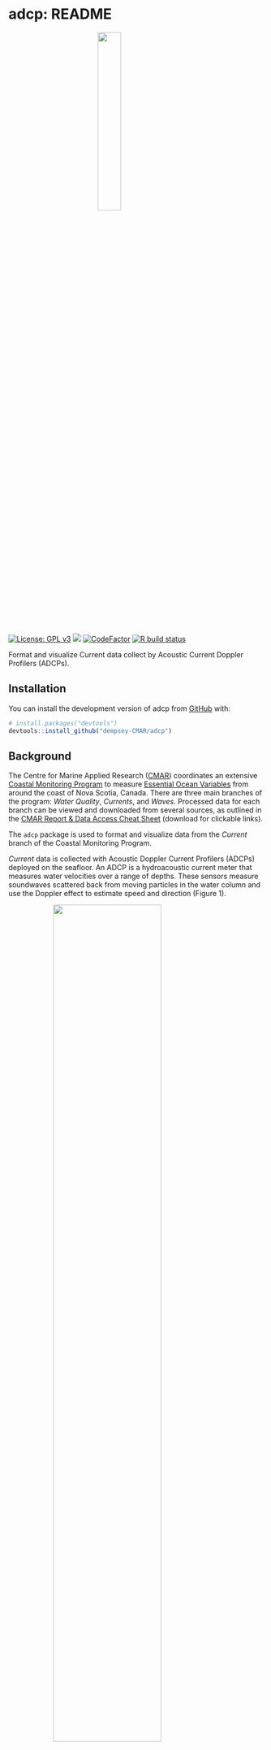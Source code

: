 
<!-- README.md is generated from README.Rmd. Please edit that file -->

# adcp: README

<img src="man/figures/README-adcp-hex.png" width="30%" style="display: block; margin: auto;" />

<!-- badges: start -->

[![License: GPL
v3](https://img.shields.io/badge/License-GPLv3-blue.svg)](https://www.gnu.org/licenses/gpl-3.0)
[![](https://img.shields.io/badge/devel%20version-1.0.2-blue.svg)](https://github.com/dempsey-CMAR/adcp)
[![CodeFactor](https://www.codefactor.io/repository/github/dempsey-CMAR/adcp/badge)](https://www.codefactor.io/repository/github/dempsey-CMAR/adcp)
[![R build
status](https://github.com/dempsey-CMAR/adcp/workflows/R-CMD-check/badge.svg)](https://github.com/dempsey-CMAR/adcp/actions)

<!-- badges: end -->

Format and visualize Current data collect by Acoustic Current Doppler
Profilers (ADCPs).

## Installation

You can install the development version of adcp from
[GitHub](https://github.com/) with:

``` r
# install.packages("devtools")
devtools::install_github("dempsey-CMAR/adcp")
```

## Background

The Centre for Marine Applied Research ([CMAR](https://cmar.ca/))
coordinates an extensive [Coastal Monitoring
Program](https://cmar.ca/coastal-monitoring-program/) to measure
[Essential Ocean
Variables](https://www.goosocean.org/index.php?option=com_content&view=article&id=14&Itemid=114)
from around the coast of Nova Scotia, Canada. There are three main
branches of the program: *Water Quality*, *Currents*, and *Waves*.
Processed data for each branch can be viewed and downloaded from several
sources, as outlined in the [CMAR Report & Data Access Cheat
Sheet](https://github.com/Centre-for-Marine-Applied-Research/strings/blob/master/man/figures/README-access-cheatsheet.pdf)
(download for clickable links).

The `adcp` package is used to format and visualize data from the
*Current* branch of the Coastal Monitoring Program.

*Current* data is collected with Acoustic Doppler Current Profilers
(ADCPs) deployed on the seafloor. An ADCP is a hydroacoustic current
meter that measures water velocities over a range of depths. These
sensors measure soundwaves scattered back from moving particles in the
water column and use the Doppler effect to estimate speed and direction
(Figure 1).

<img src="man/figures/README-fig1.jpg" width="65%" style="display: block; margin: auto;" />
<br> Figure 1: ADCP diagram (not to scale).

<br> <br>

Current data is recorded for vertical bins throughout the water column.
The `adcp` package uses data from the sensor configuration to calculate
the bin height above sea floor and the bin depth below the surface
(Figure 2). Note that the *bin height* always refers to the same point
in space; the same *bin depth* can refer to different points due to
changing tides.

<img src="man/figures/README-fig2.png" width="100%" /> Figure 2: The bin
height above the sea floor and the bin depth below the surface are
calculated from deployment configurations including the sensor depth,
sensor height above the sea floor, first bin range, and bin size.

## Example

``` r
library(adcp)
library(dplyr)
library(viridis)
```

Consider an ADCP deployed from January 17, 2019 to March 1, 2019 at Long
Beach, St. Mary’s Bay.

The raw .txt file looks like this:

<img src="man/figures/README-fig3.png" width="100%" style="display: block; margin: auto;" />
Figure 3: Raw ADCP data file for Long Beach.

### Import and format data

`adcp_read_txt` reads in the .txt file and applies some formatting.
There is a column for the timestamp, ensemble number, and variable
measured. Additional columns, labelled `V8` to `Vn` hold the
measurements for each bin.

``` r
path <- system.file("testdata", package = "adcp")

# deployment metadata from tracking sheet
metadata <- tibble(
  Depl_ID = "DG009",
  Waterbody = "St. Mary's Bay",
  Station_Name = "Long Beach",
  Inst_Altitude = 0.5,
  Bin_Size = 1,
  First_Bin_Range = 1
)


dat <- adcp_read_txt(path, "2019-01-17_Long_Beach.txt")

head(dat)
#>          timestamp_ns Num       variable   V8 V9 V10 V11 V12 V13 V14 V15 V16
#> 1 2019-01-17 10:40:00  17    SensorDepth 0.16 NA  NA  NA  NA  NA  NA  NA  NA
#> 2 2019-01-17 10:40:00  17     WaterSpeed   NA NA  NA  NA  NA  NA  NA  NA  NA
#> 3 2019-01-17 10:40:00  17 WaterDirection   NA NA  NA  NA  NA  NA  NA  NA  NA
#> 4 2019-01-17 10:50:00  18    SensorDepth 0.16 NA  NA  NA  NA  NA  NA  NA  NA
#> 5 2019-01-17 10:50:00  18     WaterSpeed   NA NA  NA  NA  NA  NA  NA  NA  NA
#> 6 2019-01-17 10:50:00  18 WaterDirection   NA NA  NA  NA  NA  NA  NA  NA  NA
#>   V17 V18 V19 V20 V21 V22 V23 V24 V25 V26 V27 V28 V29 V30 V31 V32 V33 V34 V35
#> 1  NA  NA  NA  NA  NA  NA  NA  NA  NA  NA  NA  NA  NA  NA  NA  NA  NA  NA  NA
#> 2  NA  NA  NA  NA  NA  NA  NA  NA  NA  NA  NA  NA  NA  NA  NA  NA  NA  NA  NA
#> 3  NA  NA  NA  NA  NA  NA  NA  NA  NA  NA  NA  NA  NA  NA  NA  NA  NA  NA  NA
#> 4  NA  NA  NA  NA  NA  NA  NA  NA  NA  NA  NA  NA  NA  NA  NA  NA  NA  NA  NA
#> 5  NA  NA  NA  NA  NA  NA  NA  NA  NA  NA  NA  NA  NA  NA  NA  NA  NA  NA  NA
#> 6  NA  NA  NA  NA  NA  NA  NA  NA  NA  NA  NA  NA  NA  NA  NA  NA  NA  NA  NA
#>   V36 V37 V38 V39 V40 V41 V42 V43 V44 V45 V46 V47 V48 V49 V50 V51 V52 V53 V54
#> 1  NA  NA  NA  NA  NA  NA  NA  NA  NA  NA  NA  NA  NA  NA  NA  NA  NA  NA  NA
#> 2  NA  NA  NA  NA  NA  NA  NA  NA  NA  NA  NA  NA  NA  NA  NA  NA  NA  NA  NA
#> 3  NA  NA  NA  NA  NA  NA  NA  NA  NA  NA  NA  NA  NA  NA  NA  NA  NA  NA  NA
#> 4  NA  NA  NA  NA  NA  NA  NA  NA  NA  NA  NA  NA  NA  NA  NA  NA  NA  NA  NA
#> 5  NA  NA  NA  NA  NA  NA  NA  NA  NA  NA  NA  NA  NA  NA  NA  NA  NA  NA  NA
#> 6  NA  NA  NA  NA  NA  NA  NA  NA  NA  NA  NA  NA  NA  NA  NA  NA  NA  NA  NA
#>   V55 V56 V57 V58 V59 V60 V61 V62 V63 V64 V65 V66
#> 1  NA  NA  NA  NA  NA  NA  NA  NA  NA  NA  NA  NA
#> 2  NA  NA  NA  NA  NA  NA  NA  NA  NA  NA  NA  NA
#> 3  NA  NA  NA  NA  NA  NA  NA  NA  NA  NA  NA  NA
#> 4  NA  NA  NA  NA  NA  NA  NA  NA  NA  NA  NA  NA
#> 5  NA  NA  NA  NA  NA  NA  NA  NA  NA  NA  NA  NA
#> 6  NA  NA  NA  NA  NA  NA  NA  NA  NA  NA  NA  NA
```

`adcp_assign_bin_altitude()` re-names the bin columns with the
corresponding bin altitude (height above the sea floor), using
information from the deployment configuration.

``` r
dat <- adcp_assign_altitude(dat, metadata = metadata)

head(dat[, 1:10])
#>          timestamp_ns Num       variable  1.5 2.5 3.5 4.5 5.5 6.5 7.5
#> 1 2019-01-17 10:40:00  17    SensorDepth 0.16  NA  NA  NA  NA  NA  NA
#> 2 2019-01-17 10:40:00  17     WaterSpeed   NA  NA  NA  NA  NA  NA  NA
#> 3 2019-01-17 10:40:00  17 WaterDirection   NA  NA  NA  NA  NA  NA  NA
#> 4 2019-01-17 10:50:00  18    SensorDepth 0.16  NA  NA  NA  NA  NA  NA
#> 5 2019-01-17 10:50:00  18     WaterSpeed   NA  NA  NA  NA  NA  NA  NA
#> 6 2019-01-17 10:50:00  18 WaterDirection   NA  NA  NA  NA  NA  NA  NA
```

The centre of the first bin is 1.5 m from the sea floor; the centre of
the second bin is 2.5 m from the sea floor, etc.

`adcp_correct_timestamp()` converts the timestamp to UTC.

The timestamp column of the raw data is in the timezone of the
deployment date (e.g., “AST” if deployed in November to March and “DST”
if deployed in March to November). The timestamp does NOT account for
changes in daylight savings time.

adcp_correct_timestamp() converts each timestamp to true UTC by adding 3
hours if the deployment date was during daylight savings, or 4 hours if
the deployment date was during Atlantic Standard Time.

``` r
dat <- adcp_correct_timestamp(dat)

head(dat[1:10])
#>         timestamp_utc Num       variable  1.5 2.5 3.5 4.5 5.5 6.5 7.5
#> 1 2019-01-17 14:40:00  17    SensorDepth 0.16  NA  NA  NA  NA  NA  NA
#> 2 2019-01-17 14:40:00  17     WaterSpeed   NA  NA  NA  NA  NA  NA  NA
#> 3 2019-01-17 14:40:00  17 WaterDirection   NA  NA  NA  NA  NA  NA  NA
#> 4 2019-01-17 14:50:00  18    SensorDepth 0.16  NA  NA  NA  NA  NA  NA
#> 5 2019-01-17 14:50:00  18     WaterSpeed   NA  NA  NA  NA  NA  NA  NA
#> 6 2019-01-17 14:50:00  18 WaterDirection   NA  NA  NA  NA  NA  NA  NA
```

This ADCP was deployed in January (AST), so 4 hours were added to each
timestmap to convert to UTC.

`adcp_pivot_longer()` pivots the data so that bin heights are
observations, and adds [Climate
Forecast-compliant](https://cfconventions.org/Data/cf-standard-names/current/build/cf-standard-name-table.html)
names to each column.

``` r
dat <- adcp_pivot_longer(dat)

head(dat)
#> # A tibble: 6 x 5
#>   timestamp_utc       sensor_depth_below_surface_m bin_height_~1 sea_w~2 sea_w~3
#>   <dttm>                                     <dbl>         <dbl>   <dbl>   <dbl>
#> 1 2019-01-17 15:10:00                         26.8           1.5   0.074    209.
#> 2 2019-01-17 15:10:00                         26.8           2.5   0.087    208.
#> 3 2019-01-17 15:10:00                         26.8           3.5   0.103    211.
#> 4 2019-01-17 15:10:00                         26.8           4.5   0.124    224.
#> 5 2019-01-17 15:10:00                         26.8           5.5   0.138    221.
#> 6 2019-01-17 15:10:00                         26.8           6.5   0.171    220.
#> # ... with abbreviated variable names 1: bin_height_above_sea_floor_m,
#> #   2: sea_water_speed_m_s, 3: sea_water_to_direction_degree
```

`dat` is now in a useful format for analysis.

However, for submission to the [Nova Scotia Open Data
Portal](https://data.novascotia.ca/), several additional steps are
required.

`adcp_calculate_bin_depth()` adds column `bin_depth_below_surface_m`:

``` r
dat <- adcp_calculate_bin_depth(dat, metadata = metadata)

head(dat)
#> # A tibble: 6 x 6
#>   timestamp_utc       sensor_depth_below_surfa~1 bin_d~2 bin_h~3 sea_w~4 sea_w~5
#>   <dttm>                                   <dbl>   <dbl>   <dbl>   <dbl>   <dbl>
#> 1 2019-01-17 15:10:00                       26.8    25.8     1.5   0.074    209.
#> 2 2019-01-17 15:10:00                       26.8    24.8     2.5   0.087    208.
#> 3 2019-01-17 15:10:00                       26.8    23.8     3.5   0.103    211.
#> 4 2019-01-17 15:10:00                       26.8    22.8     4.5   0.124    224.
#> 5 2019-01-17 15:10:00                       26.8    21.8     5.5   0.138    221.
#> 6 2019-01-17 15:10:00                       26.8    20.8     6.5   0.171    220.
#> # ... with abbreviated variable names 1: sensor_depth_below_surface_m,
#> #   2: bin_depth_below_surface_m, 3: bin_height_above_sea_floor_m,
#> #   4: sea_water_speed_m_s, 5: sea_water_to_direction_degree
```

`adcp_add_opendata_cols()` adds `deployment_id`, `waterbody`, and
`station` columns so the data can be compiled with other deployments.

``` r
dat <- adcp_add_opendata_cols(dat, metadata = metadata)

head(dat)
#> # A tibble: 6 x 9
#>   deployme~1 water~2 station timestamp_utc       senso~3 bin_d~4 bin_h~5 sea_w~6
#>   <chr>      <chr>   <chr>   <dttm>                <dbl>   <dbl>   <dbl>   <dbl>
#> 1 DG009      St. Ma~ Long B~ 2019-01-17 15:10:00    26.8    25.8     1.5   0.074
#> 2 DG009      St. Ma~ Long B~ 2019-01-17 15:10:00    26.8    24.8     2.5   0.087
#> 3 DG009      St. Ma~ Long B~ 2019-01-17 15:10:00    26.8    23.8     3.5   0.103
#> 4 DG009      St. Ma~ Long B~ 2019-01-17 15:10:00    26.8    22.8     4.5   0.124
#> 5 DG009      St. Ma~ Long B~ 2019-01-17 15:10:00    26.8    21.8     5.5   0.138
#> 6 DG009      St. Ma~ Long B~ 2019-01-17 15:10:00    26.8    20.8     6.5   0.171
#> # ... with 1 more variable: sea_water_to_direction_degree <dbl>, and
#> #   abbreviated variable names 1: deployment_id, 2: waterbody,
#> #   3: sensor_depth_below_surface_m, 4: bin_depth_below_surface_m,
#> #   5: bin_height_above_sea_floor_m, 6: sea_water_speed_m_s
```

`adcp_flag_data()` flags obervations where
`sensor_depth_below_surface_m` changes faster than expected.

``` r
dat <- adcp_flag_data(dat)

head(dat[, 6:11])
#> # A tibble: 6 x 6
#>   bin_depth_below_surface_m bin_height_above_s~1 sea_w~2 sea_w~3 depth~4 depth~5
#>                       <dbl>                <dbl>   <dbl>   <dbl>   <dbl> <glue> 
#> 1                      25.8                  1.5   0.074    209.    1.55 sensor~
#> 2                      24.8                  2.5   0.087    208.    1.55 sensor~
#> 3                      23.8                  3.5   0.103    211.    1.55 sensor~
#> 4                      22.8                  4.5   0.124    224.    1.55 sensor~
#> 5                      21.8                  5.5   0.138    221.    1.55 sensor~
#> 6                      20.8                  6.5   0.171    220.    1.55 sensor~
#> # ... with abbreviated variable names 1: bin_height_above_sea_floor_m,
#> #   2: sea_water_speed_m_s, 3: sea_water_to_direction_degree, 4: depth_diff,
#> #   5: depth_flag
```

All of these steps can be linked using the pipe operator:

``` r
dat <- adcp_read_txt(path, "2019-01-17_Long_Beach.txt") %>% 
  adcp_assign_altitude(metadata) %>%
  adcp_correct_timestamp() %>%
  adcp_pivot_longer() %>%
  adcp_calculate_bin_depth(metadata) %>%
  adcp_add_opendata_cols(metadata) %>%
  adcp_flag_data()

head(dat)
#> # A tibble: 6 x 11
#>   deployme~1 water~2 station timestamp_utc       senso~3 bin_d~4 bin_h~5 sea_w~6
#>   <chr>      <chr>   <chr>   <dttm>                <dbl>   <dbl>   <dbl>   <dbl>
#> 1 DG009      St. Ma~ Long B~ 2019-01-17 15:10:00    26.8    25.8     1.5   0.074
#> 2 DG009      St. Ma~ Long B~ 2019-01-17 15:10:00    26.8    24.8     2.5   0.087
#> 3 DG009      St. Ma~ Long B~ 2019-01-17 15:10:00    26.8    23.8     3.5   0.103
#> 4 DG009      St. Ma~ Long B~ 2019-01-17 15:10:00    26.8    22.8     4.5   0.124
#> 5 DG009      St. Ma~ Long B~ 2019-01-17 15:10:00    26.8    21.8     5.5   0.138
#> 6 DG009      St. Ma~ Long B~ 2019-01-17 15:10:00    26.8    20.8     6.5   0.171
#> # ... with 3 more variables: sea_water_to_direction_degree <dbl>,
#> #   depth_diff <dbl>, depth_flag <glue>, and abbreviated variable names
#> #   1: deployment_id, 2: waterbody, 3: sensor_depth_below_surface_m,
#> #   4: bin_depth_below_surface_m, 5: bin_height_above_sea_floor_m,
#> #   6: sea_water_speed_m_s
```

### Plot data

Plot the sensor depth to determine if any observations should be
trimmed.

``` r
adcp_plot_depth_flags(dat)
```

<img src="man/figures/README-fig4-1.png" width="100%" /> Filter data to
keep “good” obsevations.

``` r
dat <- filter(dat, depth_flag == "good")
```

Plot sensor depth:

``` r
adcp_plot_depth(dat, geom = "line")
```

<img src="man/figures/README-fig5-1.png" width="100%" /> Plot current
rose:

``` r
cols <- viridis(12, option = "F", direction = -1)

ints <- adcp_count_obs(dat, sea_water_speed_m_s)
#> Lower bound of first interval set to 0
breaks <- c(ints$lower, max(ints$upper)) 


adcp_plot_current_rose(
  dat, 
  breaks = breaks, 
  speed_cols = cols,
  speed_label = "Current Speed (m/s)"
)
```

<img src="man/figures/README-fig6-1.png" width="100%" /> Plot current
speed histogram.

``` r
 adcp_plot_speed_hist(ints, bar_cols = cols, speed_label = "Current Speed (m/s)")
```

<img src="man/figures/README-fig7-1.png" width="100%" />
